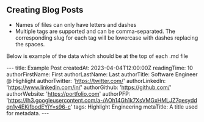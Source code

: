 ## Creating Blog Posts

- Names of files can only have letters and dashes
- Multiple tags are supported and can be comma-separated. The corresponding slug for each tag will be lowercase with dashes replacing the spaces.

Below is example of the data which should be at the top of each .md file

\---
title: Example Post
createdAt: 2023-04-04T12:00:00Z
readingTime: 10
authorFirstName: First
authorLastName: Last
authorTitle: Software Engineer @ Highlight 
authorTwitter: 'https://twitter.com/'
authorLinkedIn: 'https://www.linkedin.com/in/'
authorGithub: 'https://github.com/'
authorWebsite: 'https://portfolio.com'
authorPFP: 'https://lh3.googleusercontent.com/a-/AOh14Gh1k7XsVMGxHMLJZ7qesyddqn1y4EKjfbodEYiY=s96-c'
tags: Highlight Engineering
metaTitle: A title used for metadata.
\---
